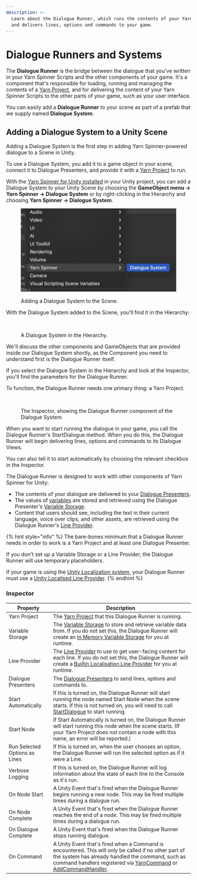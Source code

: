 ```yaml
---
description: >-
  Learn about the Dialogue Runner, which runs the contents of your Yarn Scripts
  and delivers lines, options and commands to your game.
---
```


# Dialogue Runners and Systems

The **Dialogue Runner** is the bridge between the dialogue that you've written in your Yarn Spinner Scripts and the other components of your game. It's a component that's responsible for loading, running and managing the contents of a [Yarn Project](../yarn-projects.md), and for delivering the content of your Yarn Spinner Scripts to the other parts of your game, such as your user interface.

You can easily add a **Dialogue Runner** to your scene as part of a prefab that we supply named **Dialogue System**.

## Adding a Dialogue System to a Unity Scene

Adding a Dialogue System is the first step in adding Yarn Spinner-powered dialogue to a Scene in Unity.&#x20;

To use a Dialogue System, you add it to a game object in your scene, connect it to Dialogue Presenters, and provide it with a [Yarn Project](../yarn-projects.md) to run.&#x20;

With the [Yarn Spinner for Unity installed](../installation-and-setup/) in your Unity project, you can add a Dialogue System to your Unity Scene by choosing the **GameObject menu -> Yarn Spinner -> Dialogue System** or by right-clicking in the Hierarchy and choosing **Yarn Spinner -> Dialogue System**.

<figure><img src="../../.gitbook/assets/Screenshot_2025-04-23_at_11.08.30_AM.png" alt=""><figcaption><p>Adding a Dialogue System to the Scene.</p></figcaption></figure>

With the Dialogue System added to the Scene, you'll find it in the Hierarchy:

<figure><img src="../../.gitbook/assets/Screenshot 2025-04-22 at 7.11.34 pm.png" alt=""><figcaption><p>A Dialogue System in the Hierarchy.</p></figcaption></figure>

We'll discuss the other components and GameObjects that are provided inside our Dialogue System shortly, as the Component you need to understand first is the Dialogue Runner itself.&#x20;

If you select the Dialogue System in the Hierarchy and look at the Inspector, you'll find the parameters for the Dialogue Runner.&#x20;

To function, the Dialogue Runner needs one primary thing: a Yarn Project.

<figure><img src="../../.gitbook/assets/Screenshot 2025-04-22 at 7.02.01 pm.png" alt=""><figcaption><p>The Inspector, showing the Dialogue Runner component of the Dialogue System.</p></figcaption></figure>

When you want to start running the dialogue in your game, you call the Dialogue Runner's StartDialogue method. When you do this, the Dialogue Runner will begin delivering lines, options and commands to its Dialogue Views.

You can also tell it to start automatically by choosing the relevant checkbox in the Inspector.

The Dialogue Runner is designed to work with other components of Yarn Spinner for Unity:

* The contents of your dialogue are delivered to your [Dialogue Presenters](dialogue-view/).
* The values of [variables](../../write-yarn-scripts/scripting-fundamentals/logic-and-variables.md) are stored and retrieved using the Dialogue Presenter's [Variable Storage](../../yarn-spinner-for-other-engines/godot/components/variable-storage/).
* Content that users should see, including the text in their current language, voice over clips, and other assets, are retrieved using the Dialogue Runner's [Line Provider](line-provider/).

{% hint style="info" %}
The bare-bones minimum that a Dialogue Runner needs in order to work is a Yarn Project and at least one Dialogue Presenter.&#x20;

If you don't set up a Variable Storage or a Line Provider, the Dialogue Runner will use temporary placeholders.

If your game is using the [Unity Localization system](../assets-and-localization/unity-localization.md), your Dialogue Runner must use a [Unity Localised Line Provider](line-provider/unity-localised-line-provider.md).
{% endhint %}

### Inspector

| Property                      | Description                                                                                                                                                                                                                                                                                                                                                                                     |
| ----------------------------- | ----------------------------------------------------------------------------------------------------------------------------------------------------------------------------------------------------------------------------------------------------------------------------------------------------------------------------------------------------------------------------------------------- |
| Yarn Project                  | The [Yarn Project](../yarn-projects.md) that this Dialogue Runner is running.                                                                                                                                                                                                                                                                                                                   |
| Variable Storage              | The [Variable Storage](../../yarn-spinner-for-other-engines/godot/components/variable-storage/) to store and retrieve variable data from. If you do not set this, the Dialogue Runner will create an [In Memory Variable Storage](variable-storage/in-memory-variable-storage.md) for you at runtime.                                                                                           |
| Line Provider                 | The [Line Provider](line-provider/) to use to get user-facing content for each line. If you do not set this, the Dialogue Runner will create a [Builtin Localisation Line Provider](line-provider/built-in-localised-line-provider.md) for you at runtime.                                                                                                                                                                                       |
| Dialogue Presenters           | The [Dialogue Presenters](dialogue-view/) to send lines, options and commands to.                                                                                                                                                                                                                                                                                                               |
| Start Automatically           | If this is turned on, the Dialogue Runner will start running the node named Start Node when the scene starts. If this is not turned on, you will need to call [StartDialogue](/docs/api/csharp/yarn.unity.dialoguerunner.startdialogue.md) to start running.                                                                       |
| Start Node                    | If Start Automatically is turned on, the Dialogue Runner will start running this node when the scene starts. (If your Yarn Project does not contain a node with this name, an error will be reported.)                                                                                                                                                                                          |
| Run Selected Options as Lines | If this is turned on, when the user chooses an option, the Dialogue Runner will run the selected option as if it were a Line.                                                                                                                                                                                                                                                                   |
| Verbose Logging               | If this is turned on, the Dialogue Runner will log information about the state of each line to the Console as it's run.                                                                                                                                                                                                                                                                         |
| On Node Start                 | A Unity Event that's fired when the Dialogue Runner begins running a new node. This may be fired multiple times during a dialogue run.                                                                                                                                                                                                                                                          |
| On Node Complete              | A Unity Event that's fired when the Dialogue Runner reaches the end of a node. This may be fired multiple times during a dialogue run.                                                                                                                                                                                                                                                          |
| On Dialogue Complete          | A Unity Event that's fired when the Dialogue Runner stops running dialogue.                                                                                                                                                                                                                                                                                                                     |
| On Command                    | A Unity Event that's fired when a Command is encountered. This will only be called if no other part of the system has already handled the command, such as command handlers registered via [YarnCommand](/docs/api/csharp/yarn.unity.yarncommandattribute.md) or [AddCommandHandler](/docs/api/csharp/yarn.unity.actions.addcommandhandler-2.md). |
